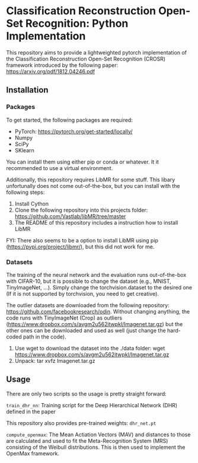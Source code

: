 # Classification Reconstruction Open-Set Recognition: Python Implementation

This repository aims to provide a lightweighted pytorch implementation of the Classification Reconstruction Open-Set Recognition (CROSR) framework introduced by the following paper: https://arxiv.org/pdf/1812.04246.pdf

## Installation

### Packages

To get started, the following packages are required:

- PyTorch: https://pytorch.org/get-started/locally/
- Numpy
- SciPy
- SKlearn

You can install them using either pip or conda or whatever. It it recommended to use a virtual environment.

Additionally, this repository requires LibMR for some stuff. This libary unfortunally does not come out-of-the-box, but you can install with the following steps:

1. Install Cython 
2. Clone the following repository into this projects folder: https://github.com/Vastlab/libMR/tree/master
3. The README of this repository includes a instruction how to install LibMR

FYI: There also seems to be a option to install LibMR using pip (https://pypi.org/project/libmr/), but this did not work for me.

### Datasets

The training of the neural network and the evaluation runs out-of-the-box with CIFAR-10, but it is possible to change the dataset (e.g., MNIST, TinyImageNet, ...). Simply change the torchvision.dataset to the desired one (If it is not supported by torchvision, you need to get creative).

The outlier datasets are downloaded from the following repository: https://github.com/facebookresearch/odin. Without changing anything, the code runs with TinyImageNet (Crop) as outliers (https://www.dropbox.com/s/avgm2u562itwpkl/Imagenet.tar.gz) but the other ones can be downloaded and used as well (just change the hard-coded path in the code).

1. Use wget to download the dataset into the ./data folder: wget https://www.dropbox.com/s/avgm2u562itwpkl/Imagenet.tar.gz 
2. Unpack: tar xvfz Imagenet.tar.gz

## Usage

There are only two scripts so the usage is pretty straight forward:

`train_dhr_nn`: Training script for the Deep Hierarchical Network (DHR) defined in the paper

This repository also provides pre-trained weights: `dhr_net.pt`

`compute_openmax`: The Mean Actiation Vectors (MAV) and distances to those are calculated and used to fit the Meta-Recognition System (MRS) consisting of the Weibull distributions. This is then used to implement the OpenMax framework.